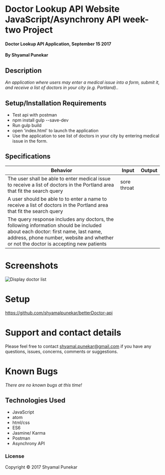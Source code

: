 # Doctor Lookup API Website JavaScript/Asynchrony API week-two Project

#### Doctor Lookup API Application, September 15 2017

#### By Shyamal Punekar

## Description

_An application where users may enter a medical issue into a form, submit it, and receive a list of doctors in your city (e.g. Portland).._

## Setup/Installation Requirements
* Test api with postman
* npm install gulp --save-dev
* Run gulp build
* open 'index.html' to launch the application
* Use the application to see list of doctors in your city by entering medical issue in the form.

## Specifications

| Behavior      | Input | Output |
| ------------- | ------------- | ------------- |
| The user shall be able to enter  medical issue to receive a list of doctors in the Portland area that fit the search query | sore throat | | |
| A user should be able to to enter a name to receive a list of doctors in the Portland area that fit the search query | | | |
| The query response includes any doctors, the following information should be included about each doctor: first name, last name, address, phone number, website and whether or not the doctor is accepting new patients |  |  |

# Screenshots

![Display doctor list](https://github.com/shyamalpunekar/betterDoctor-api/blob/master/images/doctor-list.png)

# Setup
  https://github.com/shyamalpunekar/betterDoctor-api

# Support and contact details

  Please feel free to contact shyamal.punekar@gmail.com if you have any questions, issues, concerns, comments or suggestions.
# Known Bugs
_There are no known bugs at this time!_

## Technologies Used

* JavaScript
* atom
* html/css
* ES6
* Jasmine/ Karma
* Postman
* Asynchrony API

### License

Copyright &copy; 2017 Shyamal Punekar
